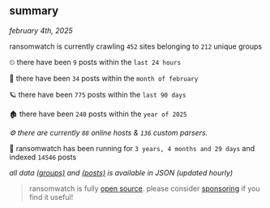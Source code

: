 
## summary
_february 4th, 2025_

ransomwatch is currently crawling `452` sites belonging to `212` unique groups

⏲ there have been `9` posts within the `last 24 hours`

🦈 there have been `34` posts within the `month of february`

🪐 there have been `775` posts within the `last 90 days`

🏚 there have been `240` posts within the `year of 2025`

_⚙️ there are currently `88` online hosts & `136` custom parsers._

🦕 ransomwatch has been running for `3 years, 4 months and 29 days` and indexed `14546` posts

_all data  [(groups)](http://ransomwhat.telemetry.ltd/groups) and [(posts)](http://ransomwhat.telemetry.ltd/posts) is available in JSON (updated hourly)_

> ransomwatch is fully [open source](https://github.com/joshhighet/ransomwatch#ransomwatch--). please consider [sponsoring](https://github.com/sponsors/joshhighet) if you find it useful!
